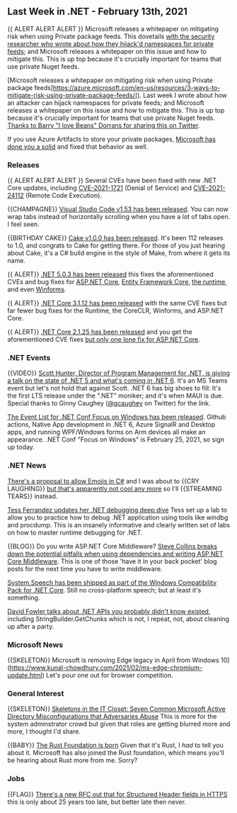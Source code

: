 ## Last Week in .NET - February 13th, 2021


{{ ALERT ALERT ALERT }} Microsoft releases a whitepaper on mitigating risk when using Private package feeds.  This dovetails [with the security researcher who wrote about how they hijack'd namespaces for private feeds](https://twitter.com/alxbrsn/status/1359200840876257287?s=20); and Microsoft releases a whitepaper on this issue and how to mitigate this. This is up top because it's crucially important for teams that use private Nuget feeds.  

[Microsoft releases a whitepaper on mitigating risk when using Private package feeds]https://azure.microsoft.com/en-us/resources/3-ways-to-mitigate-risk-using-private-package-feeds/().  Last week I wrote about how an attacker can hijack namespaces for private feeds; and Microsoft releases a whitepaper on this issue and how to mitigate this. This is up top because it's crucially important for teams that use private Nuget feeds. [Thanks to Barry "I love Beans" Dorrans for sharing this on Twitter](https://twitter.com/blowdart/status/1359205016016326657).  

If you use Azure Artifacts to store your private packages, [Microsoft has done you a solid](https://devblogs.microsoft.com/devops/changes-to-azure-artifact-upstream-behavior/) and fixed that behavior as well.

### Releases

{{ ALERT ALERT ALERT }} Several CVEs have been fixed with new .NET Core updates, including [CVE-2021-1721](https://github.com/dotnet/announcements/issues/175) (Denial of Service) and [CVE-2021-24112](https://github.com/dotnet/announcements/issues/176) (Remote Code Execution).

{{CHAMPAGNE}} [Visual Studio Code v1.53 has been released](https://code.visualstudio.com/updates/v1_53). You can now wrap tabs instead of horizontally scrolling when you have a lot of tabs open.  I feel seen.

{{BIRTHDAY CAKE}} [Cake v1.0.0 has been released](https://cakebuild.net/blog/2021/02/cake-v1.0.0-released). It's been 112 releases to 1.0, and congrats to Cake for getting there.  For those of you just hearing about Cake, it's a C# build engine in the style of Make, from where it gets its name.

{{ ALERT}} [.NET 5.0.3 has been released](https://github.com/dotnet/core/blob/master/release-notes/5.0/5.0.3/5.0.3.md) this fixes the aforementioned CVEs and bug fixes for 
[ASP.NET Core](https://github.com/dotnet/aspnetcore/issues?q=milestone%3A5.0.3+is%3Aclosed+label%3Aservicing-approved), [Entity Framework Core](https://github.com/dotnet/efcore/issues?q=milestone%3A5.0.3+is%3Aclosed+label%3Aservicing-approved), [the runtime](https://github.com/dotnet/runtime/issues?q=milestone%3A5.0.3+is%3Aclosed+label%3Aservicing-approved), and even [Winforms](https://github.com/dotnet/winforms/issues?q=milestone%3A5.0.3+is%3Aclosed+label%3Aservicing-approved).


{{ ALERT}} [.NET Core 3.1.12 has been released](https://github.com/dotnet/core/blob/master/release-notes/3.1/3.1.12/3.1.12.md) with the same CVE fixes but far fewer bug fixes for the Runtime, the CoreCLR, Winforms, and ASP.NET Core.


{{ ALERT}} [.NET Core 2.1.25 has been released](https://github.com/dotnet/core/releases/tag/v2.1.25) and you get the aforementioned CVE fixes [but only one lone fix for ASP.NET Core](https://github.com/dotnet/aspnetcore/pull/28908). 


### .NET Events

{{VIDEO}} [Scott Hunter, Director of Program Management for .NET, is giving a talk on the state of .NET 5 and what's coming in .NET 6](https://www.meetup.com/nopCommerce-Global-Meetup/events/275569812/?utm_content=153082719&utm_medium=social&utm_source=twitter&hss_channel=tw-2384354214). It's an MS Teams event but let's not hold that against Scott. .NET 6 has big shoes to fill: It's the first LTS release under the ".NET" moniker; and it's when MAUI is due.  Special thanks to Ginny Caughey ([@gcaughey](https://twitter.com/gcaughey) on Twitter) for the link.

[The Event List for .NET Conf Focus on Windows has been released](https://channel9.msdn.com/Events/dotnetConf/Focus-on-Windows). Github actions, Native App development in .NET 6, Azure SignalR and Desktop apps, and running WPF/Windows forms on Arm devices all make an appearance.  .NET Conf "Focus on Windows" is February 25, 2021, so sign up today.

### .NET News

[There's a proposal to allow Emojis in C#](https://github.com/dotnet/csharplang/issues/4402) and I was about to {{CRY LAUGHING}} [but that's apparently not cool any more](https://www.cnn.com/2021/02/14/tech/crying-laughing-emoji-gen-z/index.html) so I'll {{STREAMING TEARS}} instead.

[Tess Ferrandez updates her .NET debugging deep dive](https://tessferrandez.github.io/debugging/dotnet/labs/2008/02/04/debugging-demos-setup-instructions.html) Tess set up a lab to allow you to practice how to debug .NET application using tools like windbg and procdump.  This is an insanely informative and clearly written set of labs on how to master runtime debugging for .NET. 

{{BLOG}} Do you write ASP.NET Core Middleware? [Steve Collins breaks down the potential pitfalls when using dependencies and writing ASP.NET Core Middleware](https://stevetalkscode.co.uk/middleware-styles). This is one of those 'have it in your back pocket' blog posts for the next time you have to write middleware.

[System.Speech has been shipped as part of the Windows Compatibility Pack for .NET Core](https://twitter.com/terrajobst/status/1359282855747092483?s=20).  Still no cross-platform speech; but at least it's something.

[David Fowler talks about .NET APIs you probably didn't know existed](https://docs.microsoft.com/en-us/dotnet/api/system.text.stringbuilder.getchunks?view=net-5.0), including StringBuilder.GetChunks which is not, I repeat, not, about cleaning up after a party.

### Microsoft News

{{SKELETON}} Microsoft is removing Edge legacy in April from Windows 10](https://www.kunal-chowdhury.com/2021/02/ms-edge-chromium-update.html) Let's pour one out for browser competition.

### General Interest

{{SKELETON}} [Skeletons in the IT Closet: Seven Common Microsoft Active Directory Misconfigurations that Adversaries Abuse](https://www.crowdstrike.com/blog/seven-common-microsoft-ad-misconfigurations-that-adversaries-abuse/) This is more for the system adminstrator crowd but given that roles are getting blurred more and more, I thought I'd share.

{{BABY}} [The Rust Foundation is born](https://foundation.rust-lang.org/posts/2021-02-08-hello-world/) Given that it's Rust, I *had* to tell you about it. Microsoft has also joined the Rust foundation, which means you'll be hearing about Rust more from me.  Sorry?

### Jobs

{{FLAG}} [There's a new RFC out that for Structured Header fields in HTTPS](https://www.fastly.com/blog/improve-http-structured-headers) this is only about 25 years too late, but better late then never.

